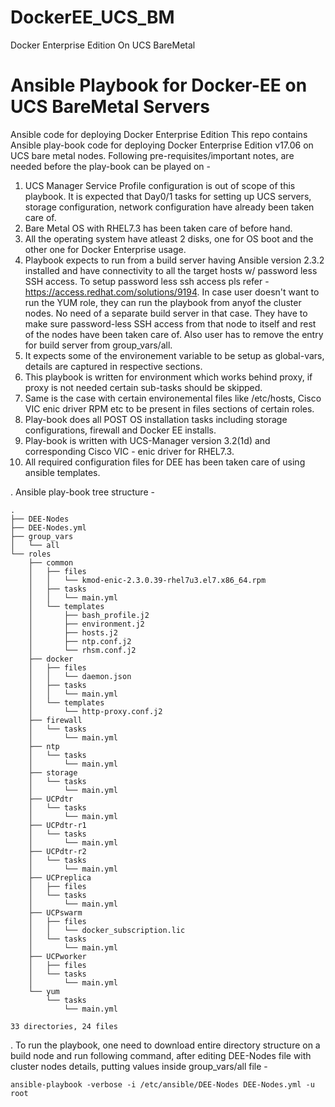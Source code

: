 # DockerEE_UCS_BM
Docker Enterprise Edition On UCS BareMetal
# Ansible Playbook for Docker-EE on UCS BareMetal Servers
Ansible code for deploying Docker Enterprise Edition
This repo contains Ansible play-book code for deploying Docker Enterprise Edition v17.06 on UCS bare metal nodes. Following pre-requisites/important notes, are needed before the play-book can be played on -

  1. UCS Manager Service Profile configuration is out of scope of this playbook. It is expected that Day0/1 tasks for setting up UCS servers, storage configuration, network configuration have already been taken care of. 
  2. Bare Metal OS with RHEL7.3 has been taken care of before hand.
  3. All the operating system have atleast 2 disks, one for OS boot and the other one for Docker Enterprise usage.
  4. Playbook expects to run from a build server having Ansible version 2.3.2 installed and have connectivity to all the target hosts w/ password less SSH access. To setup password less ssh access pls refer - https://access.redhat.com/solutions/9194. In case user doesn't want to run the YUM role, they can run the playbook from anyof the cluster nodes. No need of a separate build server in that case. They have to make sure password-less SSH access from that node to itself and rest of the nodes have been taken care of. Also user has to remove the entry for build server from group_vars/all.
  5. It expects some of the environement variable to be setup as global-vars, details are captured in respective sections.
  6. This playbook is written for environment which works behind proxy, if proxy is not needed certain sub-tasks should be skipped.
  7. Same is the case with certain environemental files like /etc/hosts, Cisco VIC enic driver RPM etc to be present in files sections of certain roles.
  8. Play-book does all POST OS installation tasks including storage configurations, firewall and Docker EE installs. 
  9. Play-book is written with UCS-Manager version 3.2(1d) and corresponding Cisco VIC - enic driver for RHEL7.3.
  10. All required configuration files for DEE has been taken care of using ansible templates. 
  
  
. Ansible play-book tree structure -

    .
    ├── DEE-Nodes
    ├── DEE-Nodes.yml
    ├── group_vars
    │   └── all
    └── roles
        ├── common
        │   ├── files
        │   │   └── kmod-enic-2.3.0.39-rhel7u3.el7.x86_64.rpm
        │   ├── tasks
        │   │   └── main.yml
        │   └── templates
        │       ├── bash_profile.j2
        │       ├── environment.j2
        │       ├── hosts.j2
        │       ├── ntp.conf.j2
        │       └── rhsm.conf.j2
        ├── docker
        │   ├── files
        │   │   └── daemon.json
        │   ├── tasks
        │   │   └── main.yml
        │   └── templates
        │       └── http-proxy.conf.j2
        ├── firewall
        │   └── tasks
        │       └── main.yml
        ├── ntp
        │   └── tasks
        │       └── main.yml
        ├── storage
        │   └── tasks
        │       └── main.yml
        ├── UCPdtr
        │   └── tasks
        │       └── main.yml
        ├── UCPdtr-r1
        │   └── tasks
        │       └── main.yml
        ├── UCPdtr-r2
        │   └── tasks
        │       └── main.yml
        ├── UCPreplica
        │   ├── files
        │   └── tasks
        │       └── main.yml
        ├── UCPswarm
        │   ├── files
        │   │   └── docker_subscription.lic
        │   └── tasks
        │       └── main.yml
        ├── UCPworker
        │   ├── files
        │   └── tasks
        │       └── main.yml
        └── yum
            └── tasks
                └── main.yml

    33 directories, 24 files

. To run the playbook, one need to download entire directory structure on a build node and run following command, after editing DEE-Nodes file with cluster nodes details, putting values inside group_vars/all file -

  `ansible-playbook -verbose -i /etc/ansible/DEE-Nodes DEE-Nodes.yml -u root` 
